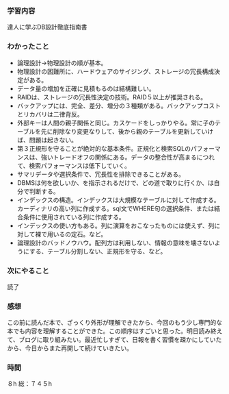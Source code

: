 ### 学習内容
達人に学ぶDB設計徹底指南書
### わかったこと
- 論理設計→物理設計の順が基本。
- 物理設計の困難所に、ハードウェアのサイジング、ストレージの冗長構成決定がある。
- データ量の増加を正確に見積もるのは結構難しい。
- RAIDは、ストレージの冗長性決定の技術。RAID５以上が推奨される。
- バックアップには、完全、差分、増分の３種類がある。バックアップコストとリカバリは二律背反。
- 外部キーは人間の親子関係と同じ。カスケードをしっかりやる。常に子のテーブルを先に削除なり変更なりして、後から親のテーブルを更新していけば、問題は起きない。
- 第３正規形を守ることが絶対的な基本条件。正規化と検索SQLのパフォーマンスは、強いトレードオフの関係にある。データの整合性が高まるにつれて、検索パフォーマンスは低下していく。
- サマリデータや選択条件で、冗長性を排除できることがある。
- DBMSは何を欲しいか、を指示されるだけで、どの道で取りに行くか、は自分で判断する。
- インデックスの構造。インデックスは大規模なテーブルに対して作成する。カーディナリの高い列に作成する。sql文でWHERE句の選択条件、または結合条件に使用されている列に作成する。
- インデックスの使い方もある。列に演算をおこなったものには使えず、列に対して裸で用いるの定石。など。
- 論理設計のバッドノウハウ。配列方は利用しない、情報の意味を壊さないようにする、テーブル分割しない、正規形を守る、など。
### 次にやること
読了
### 感想
この前に読んだ本で、ざっくり外形が理解できたから、今回のもう少し専門的な本でも内容を理解することができた。この順序はすごいと思った。明日読み終えて、ブログに取り組みたい。最近忙しすぎて、日報を書く習慣を疎かにしていたから、今日からまた再開して続けていきたい。
### 時間
８h
総：７４５h
